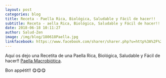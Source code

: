 ```yaml
---
layout: post
categories: blog
title: Receta - Paella Rica, Biológica, Saludable y Fácil de hacer!!
subtitle: Receta - aella Rica, Biológica, Saludable y Fácil de hacer!!
date: 2018-06-18 10:11:27
author: Salud-Zen
image: /img/blog/180618Paella.jpg
linkfacebook: https://www.facebook.com/sharer/sharer.php?u=http%3A%2F%2Fwww.salud-zen.com%2Fblog%2F2018%2F06%2F18%2FReceta-PaellaMacrobiotica.html&amp;src=sdkpreparse
---
```

Aquí os dejo una Recetita de una Paella Rica, Biológica, Saludable y Fácil de hacer!! [Paella Macrobiótica][receta].

Bon appétit!! 😋😋😋

[receta]:{{site.url}}{{site.baseurl}}/principal/2018/06/18/paella-macrobiotica.html
